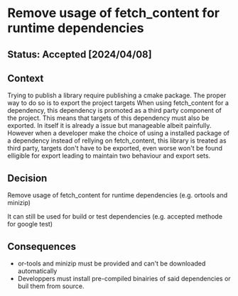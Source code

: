 # Remove usage of fetch_content for runtime dependencies

## Status: Accepted [2024/04/08]

## Context

Trying to publish a library require publishing a cmake package. The proper way to do so is to export the project targets
When using fetch_content for a dependency, this dependency is promoted as a third party component of the project. This
means that targets of this dependency must also be exported. In itself it is already a issue but manageable albeit painfully.
However when a developer make the choice of using a installed package of a dependency instead of rellying on fetch_content, this
library is treated as third party, targets don't have to be exported, even worse won't be found elligible for export leading to maintain two behaviour 
and export sets.

## Decision

Remove usage of fetch_content for runtime dependencies (e.g. ortools and minizip)

It can still be used for build or test dependencies (e.g. accepted methode for google test)

## Consequences

* or-tools and minizip must be provided and can't be downloaded automatically
* Developpers must install pre-compiled binairies of said dependencies or buil them from source.